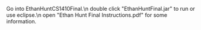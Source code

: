 Go into EthanHuntCS1410Final.\n
double click "EthanHuntFinal.jar" to run or use eclipse.\n
open "Ethan Hunt Final Instructions.pdf" for some information.
